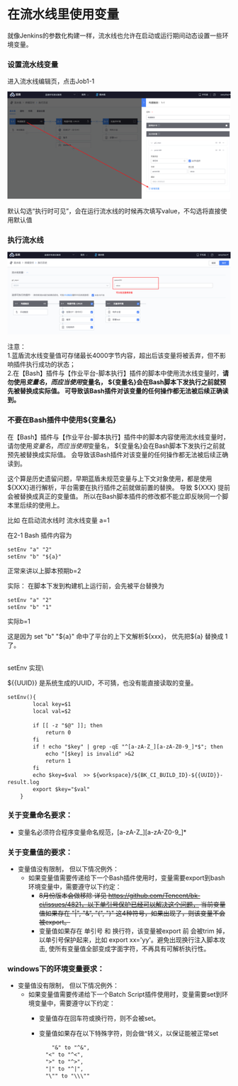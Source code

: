 # 在流水线里使用变量

就像Jenkins的参数化构建一样，流水线也允许在启动或运行期间动态设置一些环境变量。

### 设置流水线变量 <a href="#id-zai-liu-shui-xian-li-shi-yong-bian-liang-she-zhi-liu-shui-xian-bian-liang" id="id-zai-liu-shui-xian-li-shi-yong-bian-liang-she-zhi-liu-shui-xian-bian-liang"></a>

进入流水线编辑页，点击Job1-1

![](../../.gitbook/assets/image.png)

默认勾选“执行时可见”，会在运行流水线的时候再次填写value，不勾选将直接使用默认值

### 执行流水线 <a href="#id-zai-liu-shui-xian-li-shi-yong-bian-liang-zhi-hang-liu-shui-xian" id="id-zai-liu-shui-xian-li-shi-yong-bian-liang-zhi-hang-liu-shui-xian"></a>

![](<../../.gitbook/assets/image (3).png>)

注意： \
1.蓝盾流水线变量值可存储最长4000字节内容，超出后该变量将被丢弃，但不影响插件执行成功的状态；\
2.在【Bash】插件与【作业平台-脚本执行】插件的脚本中使用流水线变量时，**请勿使用${变量名}，而应当使用$变量名， ${变量名}会在Bash脚本下发执行之前就预先被替换成实际值。 可导致该Bash插件对该变量的任何操作都无法被后续正确读到。**

### 不要在Bash插件中使用${变量名}

在【Bash】插件与【作业平台-脚本执行】插件中的脚本内容使用流水线变量时，请勿使用${变量名}，而应当使用$变量名， ${变量名}会在Bash脚本下发执行之前就预先被替换成实际值。 会导致该Bash插件对该变量的任何操作都无法被后续正确读到。

这个算是历史遗留问题，早期蓝盾未规范变量与上下文对象使用，都是使用${XXX}进行解析，平台需要在执行插件之前就做前置的替换。 导致 ${XXX} 提前会被替换成真正的变量值。 所以在Bash脚本插件的修改都不能立即反映同一个脚本里后续的使用上。

比如 在启动流水线时 流水线变量 a=1

在2-1 Bash 插件内容为

```
setEnv "a" "2"
setEnv "b" "${a}"
```

正常来讲以上脚本预期b=2

实际： 在脚本下发到构建机上运行前，会先被平台替换为

```
setEnv "a" "2"
setEnv "b" "1" 
```

实际b=1

这是因为 set "b" "${a}" 命中了平台的上下文解析${xxx}， 优先把${a} 替换成 1了。

\
setEnv 实现\


$\{{UUID\}} 是系统生成的UUID，不可猜，也没有能直接读取的变量。

```shell
setEnv(){
        local key=$1
        local val=$2

        if [[ -z "$@" ]]; then
            return 0
        fi
        if ! echo "$key" | grep -qE "^[a-zA-Z_][a-zA-Z0-9_]*$"; then
            echo "[$key] is invalid" >&2
            return 1
        fi
	    echo $key=$val  >> ${workspace}/${BK_CI_BUILD_ID}-${{UUID}}-result.log
        export $key="$val"
    }
```

### 关于变量命名要求：

* 变量名必须符合程序变量命名规范，\[a-zA-Z\_]\[a-zA-Z0-9\_]\*

### 关于变量值的要求：

* 变量值没有限制， 但以下情况例外：
  * 如果变量值需要传递给下一个Bash插件使用时，变量需要export到bash环境变量中，需要遵守以下约定：
    * ~~8月份版本会做移除 详见 https://github.com/Tencent/bk-ci/issues/4821，以下单引号保护已经可以解决这个问题， 当前变量值如果存在 "|", "&", "(", ")" 这4种符号，如果出现了，则该变量不会被export。~~
    * 变量值如果存在 单引号 和 换行符，该变量被export 前 会被trim 掉， 以单引号保护起来，比如 export xx='yy'。避免出现换行注入脚本攻击, 使所有变量值全部变成字面字符，不再具有可解析执行性。

### windows下的环境变量要求：

* 变量值没有限制， 但以下情况例外：
  * 如果变量值需要传递给下一个Batch Script插件使用时，变量需要set到环境变量中，需要遵守以下约定：
    * 变量值存在回车符或换行符，则不会被set。
    *   变量值如果存在以下特殊字符，则会做^转义，以保证能被正常set

        ```
        	"&" to "^&",
          "<" to "^<",
          ">" to "^>",
          "|" to "^|",
          "\"" to "\\\""
        ```
